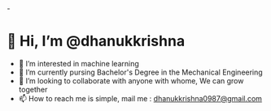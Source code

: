 -<h1> 👋 Hi, I’m @dhanukkrishna</h1>
- 👀 I’m interested in machine learning<br>
- 🌱 I’m currently pursing Bachelor's Degree in the Mechanical Engineering<br>
- 💞️ I’m looking to collaborate with anyone with whome, We can grow together<br>
- 📫 How to reach me is simple, mail me : dhanukkrishna0987@gmail.com<br>

<!---
dhanukkrishna/dhanukkrishna is a ✨ special ✨ repository because its `README.md` (this file) appears on your GitHub profile.
You can click the Preview link to take a look at your changes.
--->
